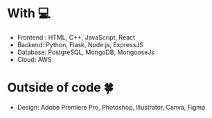 

# With 💻 
- Frontend : HTML, C++, JavaScript, React
- Backend: Python, Flask, Node.js, ExpressJS
- Database: PostgreSQL, MongoDB, MongooseJs
- Cloud: AWS

# Outside of code 🍀
- Design: Adobe Premiere Pro, Photoshop, Illustrator, Canva, Figma
